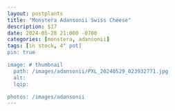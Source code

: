 ```yaml
---
layout: postplants
title: "Monstera Adansonii Swiss Cheese"
description: $17
date: 2024-05-28 21:000 -0700
categories: [monstera, adansonii]
tags: [in stock, 4" pot]
pin: true

image: # thumbnail
  path: /images/adansonii/PXL_20240529_023932771.jpg
  alt:
  lqip:

photos: /images/adansonii
---
```

